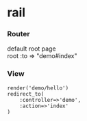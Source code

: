# rail

### Router
default root page<br/>
root :to => "demo#index"


### View
    render('demo/hello')
    redirect_to(
        :controller=>'demo',
        :action=>'index'
    ) 
